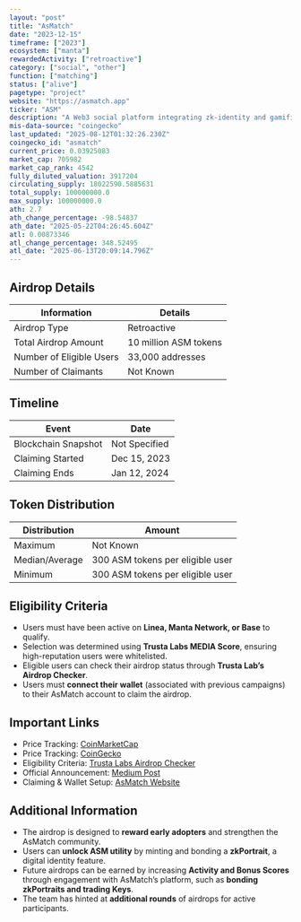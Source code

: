 ```yaml
---
layout: "post"
title: "AsMatch"
date: "2023-12-15"
timeframe: ["2023"]
ecosystem: ["manta"]
rewardedActivity: ["retroactive"]
category: ["social", "other"]
function: ["matching"]
status: ["alive"]
pagetype: "project"
website: "https://asmatch.app"
ticker: "ASM"
description: "A Web3 social platform integrating zk-identity and gamified engagement to enhance digital interactions."
mis-data-source: "coingecko"
last_updated: "2025-08-12T01:32:26.230Z"
coingecko_id: "asmatch"
current_price: 0.03925083
market_cap: 705982
market_cap_rank: 4542
fully_diluted_valuation: 3917204
circulating_supply: 18022590.5885631
total_supply: 100000000.0
max_supply: 100000000.0
ath: 2.7
ath_change_percentage: -98.54837
ath_date: "2025-05-22T04:26:45.604Z"
atl: 0.00873346
atl_change_percentage: 348.52495
atl_date: "2025-06-13T20:09:14.796Z"
---
```


## Airdrop Details

| Information              | Details               |
| ------------------------ | --------------------- |
| Airdrop Type             | Retroactive           |
| Total Airdrop Amount     | 10 million ASM tokens |
| Number of Eligible Users | 33,000 addresses      |
| Number of Claimants      | Not Known             |

## Timeline

| Event               | Date          |
| ------------------- | ------------- |
| Blockchain Snapshot | Not Specified |
| Claiming Started    | Dec 15, 2023  |
| Claiming Ends       | Jan 12, 2024  |

## Token Distribution

| Distribution   | Amount                           |
| -------------- | -------------------------------- |
| Maximum        | Not Known                        |
| Median/Average | 300 ASM tokens per eligible user |
| Minimum        | 300 ASM tokens per eligible user |

## Eligibility Criteria

- Users must have been active on **Linea, Manta Network, or Base** to qualify.
- Selection was determined using **Trusta Labs MEDIA Score**, ensuring high-reputation users were whitelisted.
- Eligible users can check their airdrop status through **Trusta Lab’s Airdrop Checker**.
- Users must **connect their wallet** (associated with previous campaigns) to their AsMatch account to claim the airdrop.

## Important Links

- Price Tracking: [CoinMarketCap](https://coinmarketcap.com/currencies/asmatch)
- Price Tracking: [CoinGecko](https://www.coingecko.com/en/coins/asmatch)
- Eligibility Criteria: [Trusta Labs Airdrop Checker](https://trustalabs.io)
- Official Announcement: [Medium Post](https://asmatch.medium.com/asmatch-airdrops-10m-asm-to-linea-manta-network-base-users-efaf168d92e7)
- Claiming & Wallet Setup: [AsMatch Website](https://asmatch.app)

## Additional Information

- The airdrop is designed to **reward early adopters** and strengthen the AsMatch community.
- Users can **unlock ASM utility** by minting and bonding a **zkPortrait**, a digital identity feature.
- Future airdrops can be earned by increasing **Activity and Bonus Scores** through engagement with AsMatch’s platform, such as **bonding zkPortraits and trading Keys**.
- The team has hinted at **additional rounds** of airdrops for active participants.